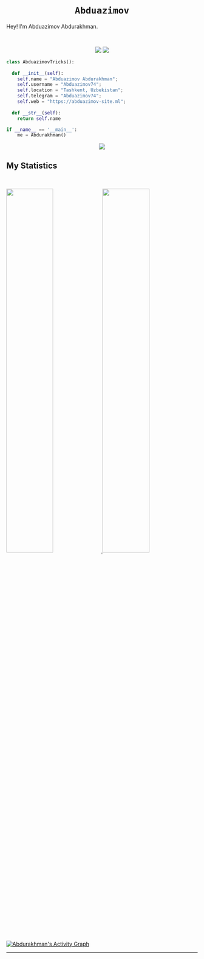 <h1 align="center">
  <code>Abduazimov</code>
</h1>

Hey! I'm Abduazimov Abdurakhman.

<br>

<p>
<div align="center">
  <img src="https://img.shields.io/badge/-HTML-c58545?style=for-the-badge&logo=html5&logoColor=c58545&labelColor=282828">
  <img src="https://img.shields.io/badge/-CSS-d1a01f?style=for-the-badge&logo=css3&logoColor=d1a01f&labelColor=282828">
</div>
</p>

```python
class AbduazimovTricks():
    
  def __init__(self):
    self.name = "Abduazimov Abdurakhman";
    self.username = "Abduazimov74";
    self.location = "Tashkent, Uzbekistan";
    self.telegram = "Abduazimov74";
    self.web = "https://abduazimov-site.ml";
  
  def __str__(self):
    return self.name

if __name__ == '__main__':
    me = Abdurakhman()
```

<div align="center">
  <a href="https://open.spotify.com/user/3167hattx3gneu2abr66z5ajxybq">
    <img src="https://readme-spotify-tingz.vercel.app/api/now-playing">
  </a>
</div>

<!--
<div align="center">
  <a href="https://open.spotify.com/user/6s6pbtefezpookh8gwnkko15v">
    <img src="https://spotify-readme-theta-virid.vercel.app/api?scan=true&theme=dark" width="240px">
  </a>
</div>
-->

## My Statistics

<br/>
<p align="left">
  <a href="https://abduazimov-site.ml">
  <img width="49.5%" src="https://github-readme-stats.vercel.app/api?username=abduazimov-git&show_icons=true&theme=gruvbox&hide_border=true" />
    <img width="49.5%" src="https://github-readme-streak-stats.herokuapp.com/?user=abduazimov-git&theme=gruvbox&hide_border=true" />
  </a>
</p>
<br>

[![Abdurakhman's Activity Graph](https://activity-graph.herokuapp.com/graph?username=Abduazimov-Git&custom_title=Abduazimov-Git%20Trips's%20Contribution%20Graph&theme=gruvbox&bg_color=282828&hide_border=true&line=d1a01f&point=c58545)](https://abhigyantrips.dev)

------

